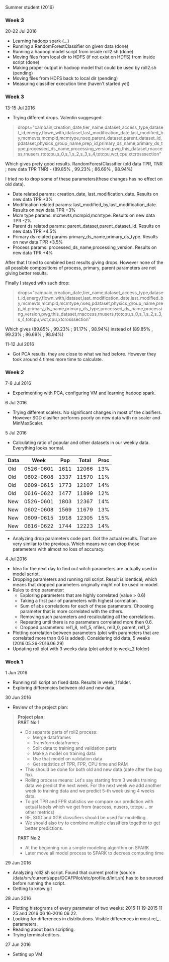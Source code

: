 Summer student (2016)

### Week 3

20-22 Jul 2016

- Learning hadoop spark (...)
- Running a RandomForestClassifier on given data (done)
- Running a hadoop model script from inside roll2.sh (done)
- Moving files from local dir to HDFS (if not exist on HDFS) from inside script (done) 
- Making proper output in hadoop model that could be used by roll2.sh (pending)
- Moving files from HDFS back to local dir (pending)
- Measuring classifier execution time (haven't started yet)

### Week 3

13-15 Jul 2016

- Trying different drops. Valentin suggesged:

> drops="campain,creation_date,tier_name,dataset_access_type,dataset_id,energy,flown_with,idataset,last_modification_date,last_modified_by,mcmevts,mcmpid,mcmtype,nseq,parent_dataset,parent_dataset_id,pdataset,physics_group_name,prep_id,primary_ds_name,primary_ds_type,processed_ds_name,processing_version,pwg,this_dataset,rnaccess,rnusers,rtotcpu,s_0,s_1,s_2,s_3,s_4,totcpu,wct,cpu,xtcrosssection"

Which gives prety good results. RandomForestClassifier (old data TPR, TNR ; new data TPR TNR) - (89.85% , 99.23% ; 86.69% , 98.94%) 

I tried no to drop some of these parameters(these changes has no effect on old data).

- Date related params: creation_date, last_modification_date. Results on new data TPR +3%
- Modification related params: last_modified_by,last_modification_date. Results on new data TPR +3%
- Mcm type params: mcmevts,mcmpid,mcmtype. Results on new data TPR -2%
- Parent ds related params: parent_dataset,parent_dataset_id. Results on new data TPR +4.5%
- Primary ds related params primary_ds_name,primary_ds_type. Results on new data TPR +3.5%
- Process params: processed_ds_name,processing_version. Results on new data TPR +4%

After that I tried to combined best results giving drops. However none of the all possible compositions of process, primary, parent parameters are not giving better results. 

Finally I stayed with such drop:

> drops="campain,creation_date,tier_name,dataset_access_type,dataset_id,energy,flown_with,idataset,last_modification_date,last_modified_by,mcmevts,mcmpid,mcmtype,nseq,pdataset,physics_group_name,prep_id,primary_ds_name,primary_ds_type,processed_ds_name,processing_version,pwg,this_dataset,rnaccess,rnusers,rtotcpu,s_0,s_1,s_2,s_3,s_4,totcpu,wct,cpu,xtcrosssection"

Which gives (89.85% , 99.23% ; 91.17% , 98.94%) instead of (89.85% , 99.23% ; 86.69% , 98.94%)

11-12 Jul 2016

- Got PCA results, they are close to what we had before. However they took around 4 times more time to calculate.

### Week 2

7-8 Jul 2016 

- Experimenting with PCA, configuring VM and learning hadoop spark.

6 Jul 2016

- Trying different scalers. No significant changes in most of the clasifiers. However SGD clasifier performs poorly on new data with no scaler and MinMaxScaler.

5 Jul 2016

- Calculating ratio of popular and other datasets in our weekly data. Everything looks normal. 

| Data | Week      | Pop  | Total | Proc |
|------|-----------|------|-------|------|
| Old  | 0526-0601 | 1611 | 12066 | 13%  |
| Old  | 0602-0608 | 1337 | 11570 | 11%  |
| Old  | 0609-0615 | 1773 | 12107 | 14%  |
| Old  | 0616-0622 | 1477 | 11899 | 12%  |
| New  | 0526-0601 | 1803 | 12367 | 14%  |
| New  | 0602-0608 | 1569 | 11679 | 13%  |
| New  | 0609-0615 | 1918 | 12305 | 15%  |
| New  | 0616-0622 | 1744 | 12223 | 14%  |

- Analyzing drop parameters code part. Got the actual results. That are very similar to the previous. Which means we can drop those parameters with almost no loss of accuracy.

4 Jul 2016

- Idea for the next day to find out witch parameters are actually used in model script.
- Dropping parameters and running roll script. Result is identical, which means that dropped parameters originally might not be used in model.
- Rules to drop parameter:
  - Exploring parameters that are highly correlated (value > 0.6)
  - Taking a first pair of parameters with highest correlation. 
  - Sum of abs correlations for each of these parameters. Choosing parameter that is more correlated with the others.
  - Removing such parameters and recalculating all the correlations.
  - Repeating until there is no parameters correlated more then 0.6.
  - Dropped parameters: rel1_8, rel1_5, nfiles, rel3_0, parent, rel1_3
- Plotting correlation between parameters (plot with parameters that are correlated more than 0.6 is added). 
Considering old data, 5 weeks (2016.05.26-2016.06.29)
- Updating roll plot with 3 weeks data (plot added to week_2 folder)

### Week 1

1 Jun 2016

- Running roll script on fixed data. Results in week_1 folder. 
- Exploring differencies between old and new data.

30 Jun 2016

- Review of the project plan:

> **Project plan:**  
> **PART No 1**
> - Do separate parts of roll2 process:
>   - Merge dataframes
>   - Transform dataframes 
>   - Split data to training and validation parts
>   - Make a model on training data
>   - Use that model on validation data
>   - Get statistics of TPR, FPR, CPU time and RAM  
> - This should be done for both old and new data (date after the bug fix).
> - Rolling process means: Let's say starting from 3 weeks training data we predict the next week. For the next week we add another week to training data and we predict 5-th week using 4 weeks data.
> -  To get TPR and FPR statistics we compare our prediction with actual labels which we get from (naccess, nusers, totcpu .. or other metrics)
> - RF, SGD and XGB classifiers should be used for modelling. 
> - We should also try to combine multiple classifiers together to get better predictions.
> 
> **PART No 2**  
> - At the beginning  run a simple modeling algorithm on SPARK
> - Later move all model process to SPARK to decrees computing time

29 Jun 2016

- Analyzing roll2.sh script. Found that current profile (source /data/srv/current/apps/DCAFPilot/etc/profile.d/init.sh) has to be sourced before running the script.
- Getting to know git


28 Jun 2016

- Plotting histograms of every parameter of two weeks: 2015 11 19-2015 11 25 and 2016 06 16-2016 06 22.
- Looking for differences in distributions. Visible differences in most rel_.. parameters.
- Reading about bash scripting. 
- Trying terminal editors.

27 Jun 2016  

- Setting up VM

